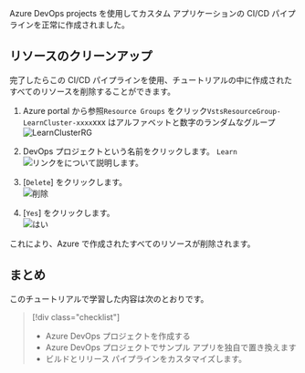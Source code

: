 Azure DevOps projects を使用してカスタム アプリケーションの CI/CD パイプラインを正常に作成されました。 

## <a name="clean-up-resources"></a>リソースのクリーンアップ

完了したらこの CI/CD パイプラインを使用、チュートリアルの中に作成されたすべてのリソースを削除することができます。

1. Azure portal から参照`Resource Groups` をクリック`VstsResourceGroup-LearnCluster-xxxx`xxx はアルファベットと数字のランダムなグループ  
![LearnClusterRG](../media-drafts/4-learnclusterrg.png)

2. DevOps プロジェクトという名前をクリックします。 `Learn`  
![リンクをについて説明します。](../media-drafts/4-learnlink.png)

3. [`Delete`] をクリックします。  
![削除](../media-drafts/4-deleteproj.png)

4. [`Yes`] をクリックします。  
![はい](../media-drafts/4-yes.png)

これにより、Azure で作成されたすべてのリソースが削除されます。

## <a name="summary"></a>まとめ

このチュートリアルで学習した内容は次のとおりです。
> [!div class="checklist"]
> * Azure DevOps プロジェクトを作成する
> * Azure DevOps プロジェクトでサンプル アプリを独自で置き換えます
> * ビルドとリリース パイプラインをカスタマイズします。
